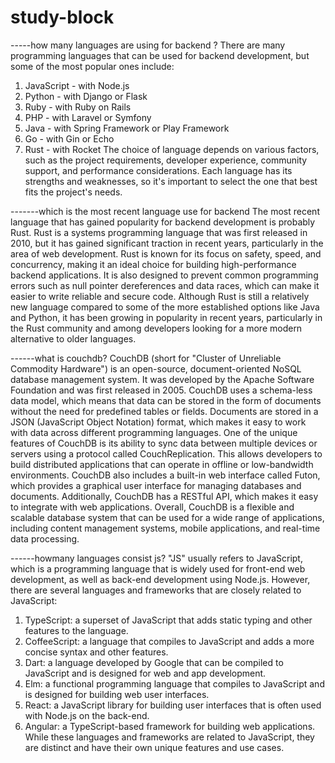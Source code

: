 # study-block
  
-----how many languages are using for backend ?
There are many programming languages that can be used for backend development, but some of the most popular ones include:
1.	JavaScript - with Node.js
2.	Python - with Django or Flask
3.	Ruby - with Ruby on Rails
4.	PHP - with Laravel or Symfony
5.	Java - with Spring Framework or Play Framework
6.	Go - with Gin or Echo
7.	Rust - with Rocket
The choice of language depends on various factors, such as the project requirements, developer experience, community support, and performance considerations. Each language has its strengths and weaknesses, so it's important to select the one that best fits the project's needs.
  
-------which is the most recent language use for backend
The most recent language that has gained popularity for backend development is probably Rust. Rust is a systems programming language that was first released in 2010, but it has gained significant traction in recent years, particularly in the area of web development.
Rust is known for its focus on safety, speed, and concurrency, making it an ideal choice for building high-performance backend applications. It is also designed to prevent common programming errors such as null pointer dereferences and data races, which can make it easier to write reliable and secure code.
Although Rust is still a relatively new language compared to some of the more established options like Java and Python, it has been growing in popularity in recent years, particularly in the Rust community and among developers looking for a more modern alternative to older languages.
  
------what is couchdb?
CouchDB (short for "Cluster of Unreliable Commodity Hardware") is an open-source, document-oriented NoSQL database management system. It was developed by the Apache Software Foundation and was first released in 2005.
CouchDB uses a schema-less data model, which means that data can be stored in the form of documents without the need for predefined tables or fields. Documents are stored in a JSON (JavaScript Object Notation) format, which makes it easy to work with data across different programming languages.
One of the unique features of CouchDB is its ability to sync data between multiple devices or servers using a protocol called CouchReplication. This allows developers to build distributed applications that can operate in offline or low-bandwidth environments.
CouchDB also includes a built-in web interface called Futon, which provides a graphical user interface for managing databases and documents. Additionally, CouchDB has a RESTful API, which makes it easy to integrate with web applications.
Overall, CouchDB is a flexible and scalable database system that can be used for a wide range of applications, including content management systems, mobile applications, and real-time data processing.
  
------howmany languages consist js?
"JS" usually refers to JavaScript, which is a programming language that is widely used for front-end web development, as well as back-end development using Node.js.
However, there are several languages and frameworks that are closely related to JavaScript:
1.	TypeScript: a superset of JavaScript that adds static typing and other features to the language.
2.	CoffeeScript: a language that compiles to JavaScript and adds a more concise syntax and other features.
3.	Dart: a language developed by Google that can be compiled to JavaScript and is designed for web and app development.
4.	Elm: a functional programming language that compiles to JavaScript and is designed for building web user interfaces.
5.	React: a JavaScript library for building user interfaces that is often used with Node.js on the back-end.
6.	Angular: a TypeScript-based framework for building web applications.
While these languages and frameworks are related to JavaScript, they are distinct and have their own unique features and use cases.

